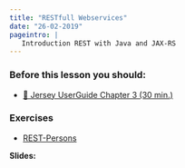 ```yaml
---
title: "RESTfull Webservices"
date: "26-02-2019"
pageintro: | 
   Introduction REST with Java and JAX-RS
---
```


### Before this lesson you should:

<!--BEGIN readings ##-->
- [:book: Jersey UserGuide Chapter 3 (30 min.)](https://jersey.github.io/documentation/latest/index.html)
<!--END readings ##-->

### Exercises 
<!--BEGIN exercises ##-->
- [REST-Persons](https://docs.google.com/document/d/1r3c76k6DRAWtPl6slgEaY23_Wh_RfDTP6y5xaao13xk/edit?usp=sharing)
<!--END exercises ##-->

**Slides:** 
<!--BEGIN slides ##-->

<!--END slides ##-->